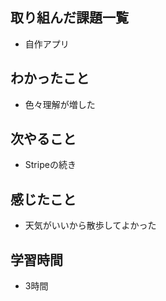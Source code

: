 ## 取り組んだ課題一覧
- 自作アプリ

## わかったこと
- 色々理解が増した

## 次やること
- Stripeの続き

## 感じたこと
- 天気がいいから散歩してよかった

## 学習時間
- 3時間